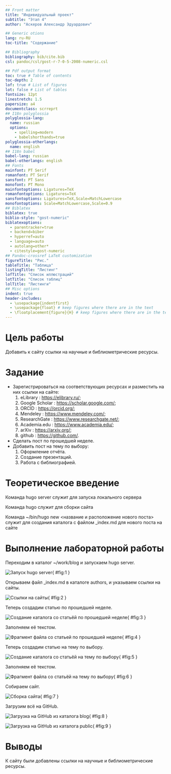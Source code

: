 ```yaml
---
## Front matter
title: "Индивидуальный проект"
subtitle: "Этап 4"
author: "Аскеров Александр Эдуардович"

## Generic otions
lang: ru-RU
toc-title: "Содержание"

## Bibliography
bibliography: bib/cite.bib
csl: pandoc/csl/gost-r-7-0-5-2008-numeric.csl

## Pdf output format
toc: true # Table of contents
toc-depth: 2
lof: true # List of figures
lot: false # List of tables
fontsize: 12pt
linestretch: 1.5
papersize: a4
documentclass: scrreprt
## I18n polyglossia
polyglossia-lang:
  name: russian
  options:
	- spelling=modern
	- babelshorthands=true
polyglossia-otherlangs:
  name: english
## I18n babel
babel-lang: russian
babel-otherlangs: english
## Fonts
mainfont: PT Serif
romanfont: PT Serif
sansfont: PT Sans
monofont: PT Mono
mainfontoptions: Ligatures=TeX
romanfontoptions: Ligatures=TeX
sansfontoptions: Ligatures=TeX,Scale=MatchLowercase
monofontoptions: Scale=MatchLowercase,Scale=0.9
## Biblatex
biblatex: true
biblio-style: "gost-numeric"
biblatexoptions:
  - parentracker=true
  - backend=biber
  - hyperref=auto
  - language=auto
  - autolang=other*
  - citestyle=gost-numeric
## Pandoc-crossref LaTeX customization
figureTitle: "Рис."
tableTitle: "Таблица"
listingTitle: "Листинг"
lofTitle: "Список иллюстраций"
lotTitle: "Список таблиц"
lolTitle: "Листинги"
## Misc options
indent: true
header-includes:
  - \usepackage{indentfirst}
  - \usepackage{float} # keep figures where there are in the text
  - \floatplacement{figure}{H} # keep figures where there are in the text
---
```


# Цель работы

Добавить к сайту ссылки на научные и библиометрические ресурсы.

# Задание

- Зарегистрироваться на соответствующих ресурсах и разместить на них ссылки на сайте:
    1. eLibrary : https://elibrary.ru/;
    2. Google Scholar : https://scholar.google.com/;
    3. ORCID : https://orcid.org/;
    4. Mendeley : https://www.mendeley.com/;
    5. ResearchGate : https://www.researchgate.net/;
    6. Academia.edu : https://www.academia.edu/;
    7. arXiv : https://arxiv.org/;
    8. github : https://github.com/.
- Сделать пост по прошедшей неделе.
- Добавить пост на тему по выбору:
    1. Оформление отчёта.
    2. Создание презентаций.
    3. Работа с библиографией.

# Теоретическое введение

Команда hugo server служит для запуска локального сервера

Команда hugo служит для сборки сайта

Команда ~/bin/hugo new \<название и расположение нового поста\> служит для создания каталога с файлом _index.md для нового поста на сайте

# Выполнение лабораторной работы

Переходим в каталог ~/work/blog и запускаем hugo server.

![Запуск hugo server](image/1.png){ #fig:1 }

Открываем файл _index.md в каталоге authors, и указываем ссылки на сайты.

![Ссылки на сайты](image/2.png){ #fig:2 }

Теперь создадим статью по прошедшей неделе.

![Создание каталога со статьёй по прошедшей неделе](image/3.png){ #fig:3 }

Заполняем её текстом.

![Фрагмент файла со статьей по прошедшей неделе](image/4.png){ #fig:4 }

Теперь создадим статью на тему по выбору.

![Создание каталога со статьёй на тему по выбору](image/5.png){ #fig:5 }

Заполняем её текстом.

![Фрагмент файла со статьёй на тему по выбору](image/6.png){ #fig:6 }

Собираем сайт.

![Сборка сайта](image/7.png){ #fig:7 }

Загрузим всё на GitHub.

![Загрузка на GitHub из каталога blog](image/8.png){ #fig:8 }

![Загрузка на GitHub из каталога public](image/9.png){ #fig:9 }

# Выводы

К сайту были добавлены ссылки на научные и библиометрические ресурсы.
